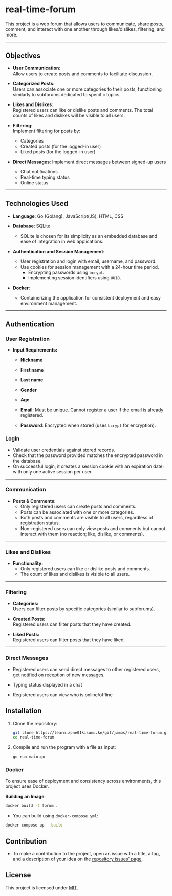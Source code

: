 # real-time-forum

This project is a web forum that allows users to communicate, share posts, comment, and interact with one another through likes/dislikes, filtering, and more.

---

## Objectives

- **User Communication**:  
  Allow users to create posts and comments to facilitate discussion.

- **Categorized Posts**:  
  Users can associate one or more categories to their posts, functioning similarly to subforums dedicated to specific topics.

- **Likes and Dislikes**:  
  Registered users can like or dislike posts and comments. The total counts of likes and dislikes will be visible to all users.

- **Filtering**:  
  Implement filtering for posts by:

  - Categories
  - Created posts (for the logged-in user)
  - Liked posts (for the logged-in user)

- **Direct Messages**:
  Implement direct messages between signed-up users

  - Chat notifications
  - Real-time typing status
  - Online status

---

## Technologies Used

- **Language**: Go (Golang), JavaScript(JS), HTML, CSS

- **Database**: SQLite

  - SQLite is chosen for its simplicity as an embedded database and ease of integration in web applications.

- **Authentication and Session Management**:

  - User registration and login with email, username, and password.
  - Use cookies for session management with a 24-hour time period.
    - Encrypting passwords using `bcrypt`.
    - Implementing session identifiers using `UUID`.

- **Docker**:
  - Containerizing the application for consistent deployment and easy environment management.

---

## Authentication

### User Registration

- **Input Requirements:**

  - **Nickname**
  - **First name**
  - **Last name**
  - **Gender**
  - **Age**
  - **Email**: Must be unique. Cannot register a user if the email is already registered.

  - **Password**: Encrypted when stored (uses `bcrypt` for encryption).

### Login

- Validate user credentials against stored records.
- Check that the password provided matches the encrypted password in the database.
- On successful login, it creates a session cookie with an expiration date; with only one active session per user.

---

### Communication

- **Posts & Comments:**
  - Only registered users can create posts and comments.
  - Posts can be associated with one or more categories.
  - Both posts and comments are visible to all users, regardless of registration status.
  - Non-registered users can only view posts and comments but cannot interact with them (no reaction; like, dislike, or comments).

---

### Likes and Dislikes

- **Functionality:**
  - Only registered users can like or dislike posts and comments.
  - The count of likes and dislikes is visible to all users.

---

### Filtering

- **Categories:**  
  Users can filter posts by specific categories (similar to subforums).

- **Created Posts:**  
  Registered users can filter posts that they have created.
- **Liked Posts:**  
  Registered users can filter posts that they have liked.

---

### Direct Messages

- Registered users can send direct messages to other registered users, get notified on reception of new messages.
- Typing status displayed in a chat

- Registered users can view who is online/offline

## Installation

1. Clone the repository:

   ```bash
   git clone https://learn.zone01kisumu.ke/git/jamos/real-time-forum.git
   cd real-time-forum
   ```

2. Compile and run the program with a file as input:

   ```bash
   go run main.go
   ```

### Docker

To ensure ease of deployment and consistency across environments, this project uses Docker.

**Building an Image**:

```bash
docker build -t forum .
```

- You can build using `docker-compose.yml`:

```bash
docker compose up --build
```

## Contribution

- To make a contribution to the project, open an issue with a title, a tag, and a description of your idea on the [repository issues' page](https://github.com/Murzuqisah/real-time-forum/issues).

## License

This project is licensed under [MIT](https://github.com/Murzuqisah/real-time-forum/blob/main/LICENSE).

